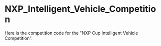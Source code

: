 # NXP_Intelligent_Vehicle_Competition
Here is the competition code for the "NXP Cup Intelligent Vehicle Competition".
